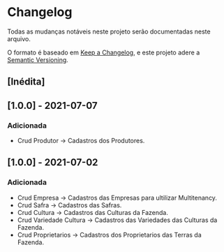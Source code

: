 # Changelog

Todas as mudanças notáveis ​​neste projeto serão documentadas neste arquivo.

O formato é baseado em [Keep a Changelog](https://keepachangelog.com/en/1.0.0/),
e este projeto adere a [Semantic Versioning](https://semver.org/spec/v2.0.0.html).

## [Inédita]

## [1.0.0] - 2021-07-07
### Adicionada
- Crud Produtor -> Cadastros dos Produtores.


## [1.0.0] - 2021-07-02
### Adicionada
- Crud Empresa -> Cadastros das Empresas para ultilizar Multitenancy.
- Crud Safra -> Cadastros das Safras.
- Crud Cultura -> Cadastros das Culturas da Fazenda.
- Crud Variedade Cultura -> Cadastros das Variedades das Culturas da Fazenda.
- Crud Proprietarios -> Cadastros dos Proprietarios das Terras da Fazenda.
